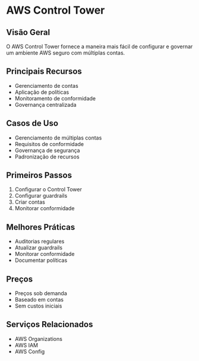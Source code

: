 # AWS Control Tower

## Visão Geral
O AWS Control Tower fornece a maneira mais fácil de configurar e governar um ambiente AWS seguro com múltiplas contas.

## Principais Recursos
- Gerenciamento de contas
- Aplicação de políticas
- Monitoramento de conformidade
- Governança centralizada

## Casos de Uso
- Gerenciamento de múltiplas contas
- Requisitos de conformidade
- Governança de segurança
- Padronização de recursos

## Primeiros Passos
1. Configurar o Control Tower
2. Configurar guardrails
3. Criar contas
4. Monitorar conformidade

## Melhores Práticas
- Auditorias regulares
- Atualizar guardrails
- Monitorar conformidade
- Documentar políticas

## Preços
- Preços sob demanda
- Baseado em contas
- Sem custos iniciais

## Serviços Relacionados
- AWS Organizations
- AWS IAM
- AWS Config 